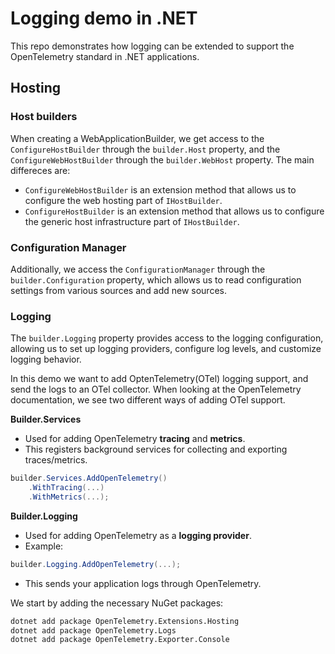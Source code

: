 # Logging demo in .NET

This repo demonstrates how logging can be extended to support the OpenTelemetry
standard in .NET applications.

## Hosting

### Host builders

When creating a WebApplicationBuilder, we get access to the
`ConfigureHostBuilder` through the `builder.Host` property, and the
`ConfigureWebHostBuilder` through the `builder.WebHost` property. The main
differeces are:

- `ConfigureWebHostBuilder` is an extension method that allows us to configure
  the web hosting part of `IHostBuilder`.
- `ConfigureHostBuilder` is an extension method that allows us to configure the
  generic host infrastructure part of `IHostBuilder`.

### Configuration Manager

Additionally, we access the `ConfigurationManager` through the
`builder.Configuration` property, which allows us to read configuration
settings from various sources and add new sources.

### Logging

The `builder.Logging` property provides access to the logging configuration,
allowing us to set up logging providers, configure log levels, and customize
logging behavior.

In this demo we want to add OptenTelemetry(OTel) logging support, and send the
logs to an OTel collector. When looking at the OpenTelemetry documentation, we
see two different ways of adding OTel support.

**Builder.Services**  

- Used for adding OpenTelemetry **tracing** and **metrics**.
- This registers background services for collecting and exporting
  traces/metrics.

```cs
builder.Services.AddOpenTelemetry()
    .WithTracing(...)
    .WithMetrics(...);
```

**Builder.Logging**  

- Used for adding OpenTelemetry as a **logging provider**.
- Example:  

```cs
builder.Logging.AddOpenTelemetry(...);
```

- This sends your application logs through OpenTelemetry.

We start by adding the necessary NuGet packages:

```bash
dotnet add package OpenTelemetry.Extensions.Hosting
dotnet add package OpenTelemetry.Logs
dotnet add package OpenTelemetry.Exporter.Console
```
